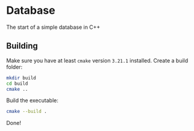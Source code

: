 # Database

The start of a simple database in C++

## Building

Make sure you have at least `cmake` version `3.21.1` installed. Create a build folder:

```bash
mkdir build
cd build
cmake ..
```

Build the executable:

```bash
cmake --build .
```

Done!
